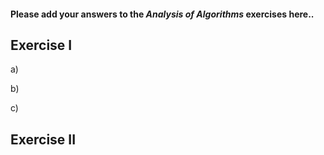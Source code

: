#### Please add your answers to the ***Analysis of  Algorithms*** exercises here..

## Exercise I

a)


b)


c)

## Exercise II


